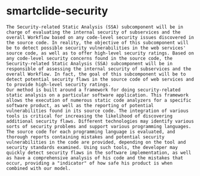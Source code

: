 # smartclide-security
	The Security-related Static Analysis (SSA) subcomponent will be in charge of evaluating the internal security of subservices and the overall Workflow based on any code-level security issues discovered in the source code. In reality, the objective of this subcomponent will be to detect possible security vulnerabilities in the web services' source code, as well as to offer high-level security ratings. Based on any code-level security concerns found in the source code, the Security-related Static Analysis (SSA) subcomponent will be in responsible of assessing the internal security of subservices and the overall Workflow. In fact, the goal of this subcomponent will be to detect potential security flaws in the source code of web services and to provide high-level security ratings. 
	Our method is built around a framework for doing security-related static analysis on a particular software application. This framework allows the execution of numerous static code analyzers for a specific software product, as well as the reporting of potential vulnerabilities found in its source code. The integration of various tools is critical for increasing the likelihood of discovering additional security flaws. Different technologies may identify various sorts of security problems and support various programming languages. The source code for each programming language is evaluated, and thorough reports containing mistakes and potential security vulnerabilities in the code are provided, depending on the tool and security standards examined. Using such tools, the developer may quickly detect security flaws in the software implementation, as well as have a comprehensive analysis of his code and the mistakes that occur, providing a "indicator" of how safe his product is when combined with our model. 
